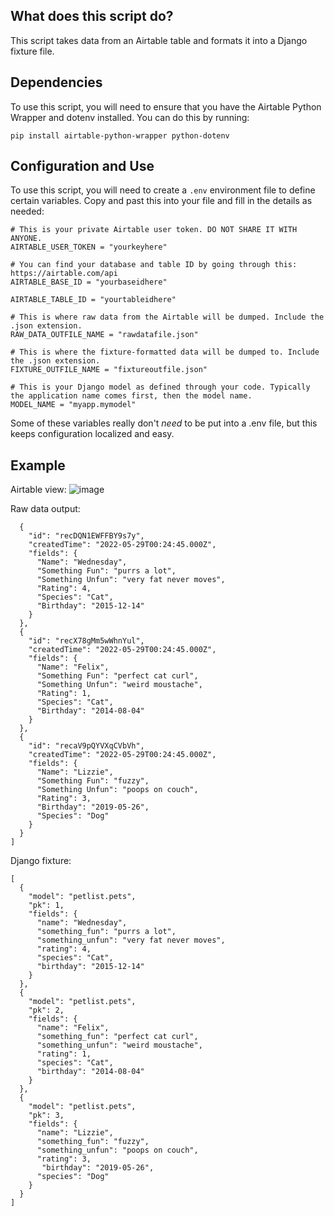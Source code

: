## What does this script do?
This script takes data from an Airtable table and formats it into a Django fixture file.

## Dependencies
To use this script, you will need to ensure that you have the Airtable Python Wrapper and dotenv installed. You can do this by running:


```pip install airtable-python-wrapper python-dotenv```

## Configuration and Use
To use this script, you will need to create a ```.env``` environment file to define certain variables. Copy and past this into your file and fill in the details as needed:

```
# This is your private Airtable user token. DO NOT SHARE IT WITH ANYONE.
AIRTABLE_USER_TOKEN = "yourkeyhere"

# You can find your database and table ID by going through this: https://airtable.com/api
AIRTABLE_BASE_ID = "yourbaseidhere"

AIRTABLE_TABLE_ID = "yourtableidhere"

# This is where raw data from the Airtable will be dumped. Include the .json extension.
RAW_DATA_OUTFILE_NAME = "rawdatafile.json"

# This is where the fixture-formatted data will be dumped to. Include the .json extension.
FIXTURE_OUTFILE_NAME = "fixtureoutfile.json"

# This is your Django model as defined through your code. Typically the application name comes first, then the model name.
MODEL_NAME = "myapp.mymodel"
```
Some of these variables really don't *need* to be put into a .env file, but this keeps configuration localized and easy.

## Example
Airtable view:
![image](https://user-images.githubusercontent.com/100234759/170846996-4d1bda5b-d439-4b1a-9ce0-0457ede5524e.png)

Raw data output:
```
  {
    "id": "recDQN1EWFFBY9s7y",
    "createdTime": "2022-05-29T00:24:45.000Z",
    "fields": {
      "Name": "Wednesday",
      "Something Fun": "purrs a lot",
      "Something Unfun": "very fat never moves",
      "Rating": 4,
      "Species": "Cat",
      "Birthday": "2015-12-14"
    }
  },
  {
    "id": "recX78gMm5wWhnYul",
    "createdTime": "2022-05-29T00:24:45.000Z",
    "fields": {
      "Name": "Felix",
      "Something Fun": "perfect cat curl",
      "Something Unfun": "weird moustache",
      "Rating": 1,
      "Species": "Cat",
      "Birthday": "2014-08-04"
    }
  },
  {
    "id": "recaV9pQYVXqCVbVh",
    "createdTime": "2022-05-29T00:24:45.000Z",
    "fields": {
      "Name": "Lizzie",
      "Something Fun": "fuzzy",
      "Something Unfun": "poops on couch",
      "Rating": 3,      
      "Birthday": "2019-05-26",
      "Species": "Dog"
    }
  }
]
```

Django fixture:
```
[
  {
    "model": "petlist.pets",
    "pk": 1,
    "fields": {
      "name": "Wednesday",
      "something_fun": "purrs a lot",
      "something_unfun": "very fat never moves",
      "rating": 4,
      "species": "Cat",
      "birthday": "2015-12-14"
    }
  },
  {
    "model": "petlist.pets",
    "pk": 2,
    "fields": {
      "name": "Felix",
      "something_fun": "perfect cat curl",
      "something_unfun": "weird moustache",
      "rating": 1,
      "species": "Cat",
      "birthday": "2014-08-04"
    }
  },
  {
    "model": "petlist.pets",
    "pk": 3,
    "fields": {
      "name": "Lizzie",
      "something_fun": "fuzzy",
      "something_unfun": "poops on couch",
      "rating": 3,
       "birthday": "2019-05-26",
      "species": "Dog"
    }
  }
]
